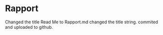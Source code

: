 
# Rapport

Changed the title Read Me to Rapport.md
changed the title string.
commited and uploaded to github.
